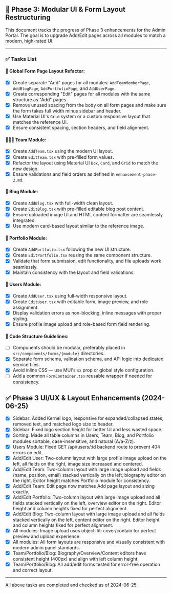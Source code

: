 ## 🚀 Phase 3: Modular UI & Form Layout Restructuring

This document tracks the progress of Phase 3 enhancements for the Admin Portal. The goal is to upgrade Add/Edit pages across all modules to match a modern, high-rated UI.

---

### ✅ Tasks List

#### 🔁 Global Form Page Layout Refactor:
- [x] Create separate "Add" pages for all modules: `AddTeamMemberPage`, `AddBlogPage`, `AddPortfolioPage`, and `AddUserPage`.
- [x] Create corresponding "Edit" pages for all modules with the same structure as "Add" pages.
- [x] Remove unused spacing from the body on all form pages and make sure the form takes full width minus sidebar and header.
- [x] Use Material UI's `Grid` system or a custom responsive layout that matches the reference UI.
- [x] Ensure consistent spacing, section headers, and field alignment.

#### 🧑‍🤝‍🧑 Team Module:
- [x] Create `AddTeam.tsx` using the modern UI layout.
- [x] Create `EditTeam.tsx` with pre-filled form values.
- [x] Refactor the layout using Material UI `Box`, `Card`, and `Grid` to match the new design.
- [x] Ensure validations and field orders as defined in `enhancement-phase-2.md`.

#### 📝 Blog Module:
- [x] Create `AddBlog.tsx` with full-width clean layout.
- [x] Create `EditBlog.tsx` with pre-filled editable blog post content.
- [x] Ensure uploaded image UI and HTML content formatter are seamlessly integrated.
- [x] Use modern card-based layout similar to the reference image.

#### 💼 Portfolio Module:
- [x] Create `AddPortfolio.tsx` following the new UI structure.
- [x] Create `EditPortfolio.tsx` reusing the same component structure.
- [x] Validate that form submission, edit functionality, and file uploads work seamlessly.
- [x] Maintain consistency with the layout and field validations.

#### 👤 Users Module:
- [x] Create `AddUser.tsx` using full-width responsive layout.
- [x] Create `EditUser.tsx` with editable form, image preview, and role assignment.
- [x] Display validation errors as non-blocking, inline messages with proper styling.
- [x] Ensure profile image upload and role-based form field rendering.

#### 📁 Code Structure Guidelines:
- [ ] Components should be modular, preferably placed in `src/components/forms/{module}` directories.
- [x] Separate form schema, validation schema, and API logic into dedicated service files.
- [x] Avoid inline CSS — use MUI's `sx` prop or global style configuration.
- [ ] Add a common `FormContainer.tsx` reusable wrapper if needed for consistency.

## ✅ Phase 3 UI/UX & Layout Enhancements (2024-06-25)

- [x] Sidebar: Added Kernel logo, responsive for expanded/collapsed states, removed text, and matched logo size to header.
- [x] Sidebar: Fixed logo section height for better UI and less wasted space.
- [x] Sorting: Made all table columns in Users, Team, Blog, and Portfolio modules sortable, case-insensitive, and natural (A/a-Z/z).
- [x] Users Module: Fixed GET /api/users/:id backend route to prevent 404 errors on edit.
- [x] Add/Edit User: Two-column layout with large profile image upload on the left, all fields on the right, image size increased and centered.
- [x] Add/Edit Team: Two-column layout with large image upload and fields (name, position, email) stacked vertically on the left, biography editor on the right. Editor height matches Portfolio module for consistency.
- [x] Add/Edit Team: Edit page now matches Add page layout and sizing exactly.
- [x] Add/Edit Portfolio: Two-column layout with large image upload and all fields stacked vertically on the left, overview editor on the right. Editor height and column heights fixed for perfect alignment.
- [x] Add/Edit Blog: Two-column layout with large image upload and all fields stacked vertically on the left, content editor on the right. Editor height and column heights fixed for perfect alignment.
- [x] All modules: Image upload uses object-fit: cover/contain for perfect preview and upload experience.
- [x] All modules: All form layouts are responsive and visually consistent with modern admin panel standards.
- [x] Team/Portfolio/Blog: Biography/Overview/Content editors have consistent height (400px) and align with left column height.
- [x] Team/Portfolio/Blog: All add/edit forms tested for error-free operation and correct layout.

---

All above tasks are completed and checked as of 2024-06-25. 